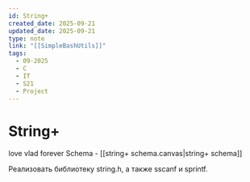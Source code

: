 ```yaml
---
id: String+
created_date: 2025-09-21
updated_date: 2025-09-21
type: note
link: "[[SimpleBashUtils]]"
tags:
  - 09-2025
  - C
  - IT
  - S21
  - Project
---
```


# String+
love vlad forever
Schema - [[string+ schema.canvas|string+ schema]]

Реализовать библиотеку string.h, а также sscanf и sprintf.

